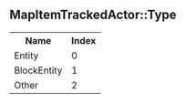 ## MapItemTrackedActor::Type

<table><tr><th>Name</th><th>Index</th><tr><td>Entity</td><td>0</td></tr><tr><td>BlockEntity</td><td>1</td></tr><tr><td>Other</td><td>2</td></tr></table>